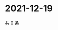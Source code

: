 # 2021-12-19

共 0 条

<!-- BEGIN WEIBO -->
<!-- 最后更新时间 Sun Dec 19 2021 18:00:38 GMT+0800 (China Standard Time) -->

<!-- END WEIBO -->

